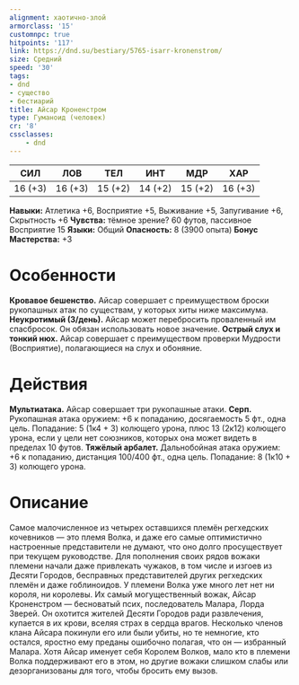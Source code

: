 ```yaml
---
alignment: хаотично-злой
armorclass: '15'
customnpc: true
hitpoints: '117'
link: https://dnd.su/bestiary/5765-isarr-kronenstrom/
size: Средний
speed: '30'
tags:
- dnd
- существо
- бестиарий
title: Айсар Кроненстром
type: Гуманоид (человек)
cr: '8'
cssclasses:
    - dnd
---
```



| СИЛ | ЛОВ | ТЕЛ | ИНТ | МДР | ХАР |
|---|---|---|---|---|---|
| 16 (+3) | 16 (+3) | 15 (+2) | 14 (+2) | 15 (+2) | 16 (+3) |
**Навыки:** Атлетика +6, Восприятие +5, Выживание +5, Запугивание +6, Скрытность +6
**Чувства:** тёмное зрение? 60 футов, пассивное Восприятие 15
**Языки:** Общий
**Опасность:** 8 (3900 опыта)
**Бонус Мастерства:** +3


# Особенности
**Кровавое бешенство.** Айсар совершает с преимуществом броски рукопашных атак по существам, у которых хиты ниже максимума.
**Неукротимый (3/день).** Айсар может перебросить проваленный им спасбросок. Он обязан использовать новое значение.
**Острый слух и тонкий нюх.** Айсар совершает с преимуществом проверки Мудрости (Восприятие), полагающиеся на слух и обоняние.


# Действия
**Мультиатака.** Айсар совершает три рукопашные атаки.
**Серп.** Рукопашная атака оружием: +6 к попаданию, досягаемость 5 фт., одна цель. Попадание: 5 (1к4 + 3) колющего урона, плюс 13 (2к12) колющего урона, если у цели нет союзников, которых она может видеть в пределах 10 футов.
**Тяжёлый арбалет.** Дальнобойная атака оружием: +6 к попаданию, дистанция 100/400 фт., одна цель. Попадание: 8 (1к10 + 3) колющего урона.


# Описание
Самое малочисленное из четырех оставшихся племён регхедских кочевников — это племя Волка, и даже его самые оптимистично настроенные представители не думают, что оно долго просуществует при текущем руководстве. Для пополнения своих рядов вожаки племени начали даже привлекать чужаков, в том числе и изгоев из Десяти Городов, бесправных представителей других регхедских племён и даже гоблиноидов. У племени Волка уже много лет нет ни короля, ни королевы. Их самый могущественный вожак, Айсар Кроненстром — бесноватый псих, последователь Малара, Лорда Зверей. Он охотится жителей Десяти Городов ради развлечения, купается в их крови, вселяя страх в сердца врагов. Несколько членов клана Айсара покинули его или были убиты, но те немногие, кто остался, яростно ему преданы ошибочно полагая, что он — избранный Малара. Хотя Айсар именует себя Королем Волков, мало кто в племени Волка поддерживают его в этом, но другие вожаки слишком слабы или дезорганизованы для того, чтобы бросить ему вызов.